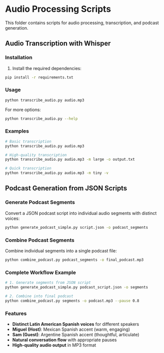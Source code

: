 # Audio Processing Scripts

This folder contains scripts for audio processing, transcription, and podcast generation.

## Audio Transcription with Whisper

### Installation

1. Install the required dependencies:
```bash
pip install -r requirements.txt
```

### Usage

```bash
python transcribe_audio.py audio.mp3
```

For more options:
```bash
python transcribe_audio.py --help
```

### Examples

```bash
# Basic transcription
python transcribe_audio.py audio.mp3

# High-quality transcription
python transcribe_audio.py audio.mp3 -m large -o output.txt

# Quick transcription
python transcribe_audio.py audio.mp3 -m tiny -v
```

## Podcast Generation from JSON Scripts

### Generate Podcast Segments

Convert a JSON podcast script into individual audio segments with distinct voices:

```bash
python generate_podcast_simple.py script.json -o podcast_segments
```

### Combine Podcast Segments

Combine individual segments into a single podcast file:

```bash
python combine_podcast.py podcast_segments -o final_podcast.mp3
```

### Complete Workflow Example

```bash
# 1. Generate segments from JSON script
python generate_podcast_simple.py podcast_script.json -o segments

# 2. Combine into final podcast
python combine_podcast.py segments -o podcast.mp3 --pause 0.8
```

### Features

- **Distinct Latin American Spanish voices** for different speakers
- **Miguel (Host)**: Mexican Spanish accent (warm, engaging)
- **Sam (Guest)**: Argentine Spanish accent (thoughtful, articulate)
- **Natural conversation flow** with appropriate pauses
- **High-quality audio output** in MP3 format 